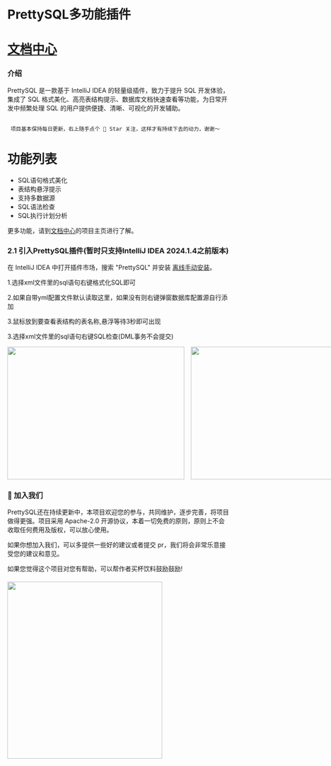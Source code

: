 # PrettySQL多功能插件


# [文档中心](http://czh.znunwm.top/)
### 介绍
PrettySQL 是一款基于 IntelliJ IDEA 的轻量级插件，致力于提升 SQL 开发体验，集成了 SQL 格式美化、高亮表结构提示、数据库文档快速查看等功能，为日常开发中频繁处理 SQL 的用户提供便捷、清晰、可视化的开发辅助。

```

 项目基本保持每日更新，右上随手点个 🌟 Star 关注，这样才有持续下去的动力，谢谢～

```
# 功能列表
- SQL语句格式美化
- 表结构悬浮提示
- 支持多数据源
- SQL语法检查
- SQL执行计划分析

更多功能，请到[文档中心](http://czh.znunwm.top/)的项目主页进行了解。


### 2.1 引入PrettySQL插件(暂时只支持IntelliJ IDEA 2024.1.4之前版本)

在 IntelliJ IDEA 中打开插件市场，搜索 "PrettySQL" 并安装 [离线手动安装](https://github.com/SiYuan-2002/PrettySQL/releases/tag/1.4)。

1.选择xml文件里的sql语句右键格式化SQL即可

2.如果自带yml配置文件默认读取这里，如果没有则右键弹窗数据库配置源自行添加

3.鼠标放到要查看表结构的表名称,悬浮等待3秒即可出现

3.选择xml文件里的sql语句右键SQL检查(DML事务不会提交)


<div style="display: flex; gap: 15px; align-items: flex-start;">
  <img src="https://znunwm.top/upload/2025/06/0bd6f2af-fb94-4b1e-bf83-490528dfe017.png" width="400" height="300" />
  <img src="https://znunwm.top/upload/2025/06/b66187c2-df51-45d8-84ce-4e83d997c65f.png" width="400" height="300" />
  <img src="https://znunwm.top/upload/2025/06/9fe99aa3-16c2-4bf5-9db0-59c2a3abda2b.png" width="400" height="300" />
  <img src="https://znunwm.top/upload/2025/06/2c772845-48ad-4004-b1a5-3fa523a021ac.png" width="400" height="300" />
  <img src="https://znunwm.top/upload/2025/06/3a869b96-027d-4c1c-ab17-4a5e9ac15c06.png" width="800" height="300" />
</div>




### 🎉 加入我们
PrettySQL还在持续更新中，本项目欢迎您的参与，共同维护，逐步完善，将项目做得更强。项目采用 Apache-2.0 开源协议，本着一切免费的原则，原则上不会收取任何费用及版权，可以放心使用。

如果你想加入我们，可以多提供一些好的建议或者提交 pr，我们将会非常乐意接受您的建议和意见。



如果您觉得这个项目对您有帮助，可以帮作者买杯饮料鼓励鼓励!

<div style="display: flex; gap: 15px; align-items: flex-start; margin-top: 20px;">
  <img src="https://znunwm.top/upload/2025/06/8238FF3AA44B75D07E56D155B41F9613.jpg" width="350" height="400" />
</div>








